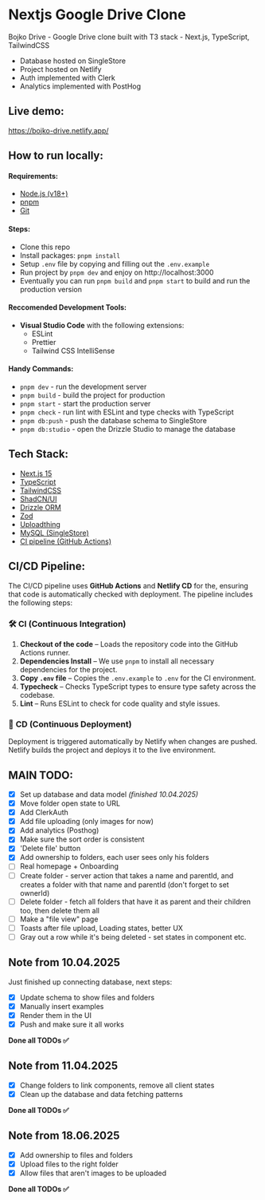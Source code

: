 # Nextjs Google Drive Clone

Bojko Drive - Google Drive clone built with T3 stack - Next.js, TypeScript, TailwindCSS

- Database hosted on SingleStore
- Project hosted on Netlify
- Auth implemented with Clerk
- Analytics implemented with PostHog

## Live demo:

https://bojko-drive.netlify.app/

## How to run locally:

#### Requirements:

- [Node.js (v18+)](https://nodejs.org/en/download)
- [pnpm](https://pnpm.io/installation)
- [Git](https://git-scm.com/downloads)

#### Steps:

- Clone this repo
- Install packages: `pnpm install`
- Setup `.env` file by copying and filling out the `.env.example`
- Run project by `pnpm dev` and enjoy on http://localhost:3000
- Eventually you can run `pnpm build` and `pnpm start` to build and run the production version

#### Reccomended Development Tools:

- **Visual Studio Code** with the following extensions:
  - ESLint
  - Prettier
  - Tailwind CSS IntelliSense

#### Handy Commands:

- `pnpm dev` - run the development server
- `pnpm build` - build the project for production
- `pnpm start` - start the production server
- `pnpm check` - run lint with ESLint and type checks with TypeScript
- `pnpm db:push` - push the database schema to SingleStore
- `pnpm db:studio` - open the Drizzle Studio to manage the database

## Tech Stack:

- [Next.js 15](https://nextjs.org/)
- [TypeScript](https://www.typescriptlang.org/)
- [TailwindCSS](https://tailwindcss.com/)
- [ShadCN/UI](https://ui.shadcn.com/)
- [Drizzle ORM](https://orm.drizzle.team/)
- [Zod](https://zod.dev/)
- [Uploadthing](https://uploadthing.com/)
- [MySQL (SingleStore)](https://www.singlestore.com/)
- [CI pipeline (GitHub Actions)](https://github.com/features/actions)

## CI/CD Pipeline:

The CI/CD pipeline uses **GitHub Actions** and **Netlify CD** for the, ensuring that code is automatically checked with deployment. The pipeline includes the following steps:

### 🛠 **CI (Continuous Integration)**

1. **Checkout of the code** – Loads the repository code into the GitHub Actions runner.
2. **Dependencies Install** – We use `pnpm` to install all necessary dependencies for the project.
3. **Copy `.env` file** – Copies the `.env.example` to `.env` for the CI environment.
4. **Typecheck** – Checks TypeScript types to ensure type safety across the codebase.
5. **Lint** – Runs ESLint to check for code quality and style issues.

### 🚀 **CD (Continuous Deployment)**

Deployment is triggered automatically by Netlify when changes are pushed. Netlify builds the project and deploys it to the live environment.

## MAIN TODO:

- [x] Set up database and data model _(finished 10.04.2025)_
- [x] Move folder open state to URL
- [x] Add ClerkAuth
- [x] Add file uploading (only images for now)
- [x] Add analytics (Posthog)
- [x] Make sure the sort order is consistent
- [x] 'Delete file' button
- [x] Add ownership to folders, each user sees only his folders
- [ ] Real homepage + Onboarding
- [ ] Create folder - server action that takes a name and parentId, and creates a folder with that name and parentId (don't forget to set ownerId)
- [ ] Delete folder - fetch all folders that have it as parent and their children too, then delete them all
- [ ] Make a "file view" page
- [ ] Toasts after file upload, Loading states, better UX
- [ ] Gray out a row while it's being deleted - set states in component etc.

## Note from 10.04.2025

Just finished up connecting database, next steps:

- [x] Update schema to show files and folders
- [x] Manually insert examples
- [x] Render them in the UI
- [x] Push and make sure it all works

**Done all TODOs ✅**

## Note from 11.04.2025

- [x] Change folders to link components, remove all client states
- [x] Clean up the database and data fetching patterns

**Done all TODOs ✅**

## Note from 18.06.2025

- [x] Add ownership to files and folders
- [x] Upload files to the right folder
- [x] Allow files that aren't images to be uploaded

**Done all TODOs ✅**
